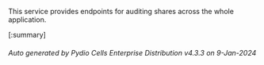 






This service provides endpoints for auditing shares across the whole application.

[:summary]

###### Auto generated by Pydio Cells Enterprise Distribution v4.3.3 on 9-Jan-2024
